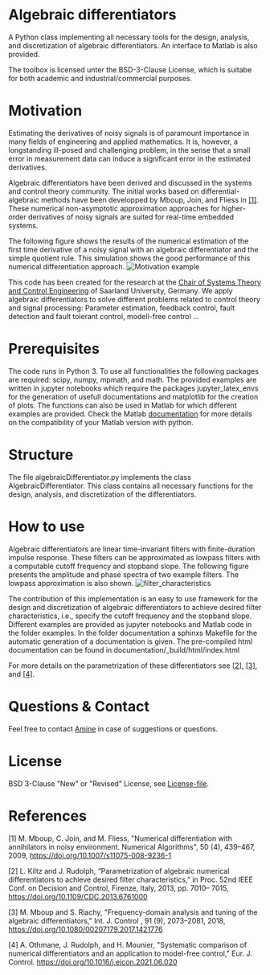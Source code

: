 # Algebraic differentiators
A Python class implementing all necessary tools for the design, analysis, and discretization of algebraic differentiators. An interface to Matlab is also provided.

The toolbox is licensed unter the BSD-3-Clause License, which is suitabe for both academic and industrial/commercial purposes.
# Motivation 
Estimating the derivatives of noisy signals is of paramount importance in many
fields of engineering and applied mathematics. It is, however, a longstanding ill-posed
and challenging problem, in the sense that a small error in measurement data can
induce a significant error in the estimated derivatives.

Algebraic differentiators have been derived and discussed in the systems and control theory community. The initial works based on differential-algebraic methods have been developped by Mboup,  Join, and Fliess in [[1]](#1). These numerical non-asymptotic approximation approaches
for higher-order derivatives of noisy signals are suited for real-time embedded systems. 

The following figure shows the results of the numerical estimation of the first time derivative of a noisy signal with an algebraic differentiator and the simple quotient rule. This simulation shows the good performance of this numerical differentiation approach. 
![Motivation example](https://github.com/aothmane-control/Algebraic-differentiators/blob/master/data/motivationAlgDiff.png)

This code has been created for the research at the [Chair of Systems Theory and Control Engineering](https://www.uni-saarland.de/en/chair/rudolph.html) of Saarland University, Germany.
 We apply algebraic differentiators to solve different problems related to control theory and signal processing: Parameter estimation, feedback control, fault detection and fault tolerant control, modell-free control ...

# Prerequisites
The code runs in Python 3. To use all functionalities the following packages are required: scipy, numpy, mpmath, and math. The provided examples are written in jupyter notebooks which require the packages jupyter_latex_envs for the generation of usefull documentations and matplotlib for the creation of plots. The functions can also be used in Matlab for which different examples are provided. Check the Matlab [documentation](https://de.mathworks.com/help/matlab/matlab_external/install-supported-python-implementation.html) for more details on the compatibility of your Matlab version with python.

# Structure
The file algebraicDifferentiator.py implements the class AlgebraicDifferentiator. This class contains all necessary functions for the design, analysis, and discretization of the differentiators.

# How to use
Algebraic differentiators are linear time-invariant filters with finite-duration impulse response. These filters can be approximated as lowpass filters with a computable cutoff frequency and stopband slope. The following figure presents the amplitude and phase spectra of two example filters. The lowpass approximation is also shown. 
![filter_characteristics](https://github.com/aothmane-control/Algebraic-differentiators/blob/master/data/filterSpectrum.png)

The contribution of this implementation is an easy to use framework for the design and discretization of algebraic differentiators to achieve desired filter characteristics, i.e., specify the cutoff frequency and the stopband slope. Different examples are provided as jupyter notebooks and Matlab code in the folder examples. In the folder documentation a sphinxs Makefile for the automatic generation of a documentation is given. The pre-compiled html documentation can be found in documentation/_build/html/index.html

For more details on the parametrization of these differentiators see [[2]](#2), [[3]](#3), and [[4]](#4).

# Questions  & Contact
Feel free to contact [Amine](https://www.uni-saarland.de/en/chair/rudolph/staff/aothmane.html) in case of suggestions or questions.

# License
BSD 3-Clause "New" or "Revised" License, see [License-file](https://github.com/aothmane-control/Algebraic-differentiators/blob/master/LICENSE).

# References
<a id="1">[1]</a> M. Mboup,  C. Join, and M. Fliess, "Numerical differentiation with annihilators in noisy environment. Numerical Algorithms", 50 (4), 439–467, 2009, https://doi.org/10.1007/s11075-008-9236-1


<a id="2">[2]</a> L. Kiltz and J. Rudolph, “Parametrization of algebraic numerical
differentiators to achieve desired filter characteristics,” in Proc. 52nd
IEEE Conf. on Decision and Control, Firenze, Italy, 2013, pp. 7010–
7015, https://doi.org/10.1109/CDC.2013.6761000

<a id="3">[3]</a> M. Mboup and S. Riachy, "Frequency-domain analysis and tuning of the algebraic
differentiators," Int. J. Control , 91 (9), 2073–2081, 2018, https://doi.org/10.1080/00207179.2017.1421776 

<a id="4">[4]</a> A. Othmane, J. Rudolph, and H. Mounier, "Systematic comparison of numerical differentiators and an application to model-free control," Eur. J. Control. https://doi.org/10.1016/j.ejcon.2021.06.020
